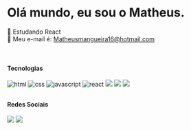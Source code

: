 # Olá mundo, eu sou o Matheus.

📗 Estudando React <br>
📩 Meu e-mail é: Matheusmangueira16@hotmail.com


  
  <div style="display: inline_block"><br>
      <h4> Tecnologias </h4>
  <img src="https://img.shields.io/badge/HTML5-E34F26?style=for-the-badge&logo=html5&logoColor=white" alt="html">
  <img src="https://img.shields.io/badge/CSS3-1572B6?style=for-the-badge&logo=css3&logoColor=white" alt="css">
  <img src="https://img.shields.io/badge/JavaScript-F7DF1E?style=for-the-badge&logo=javascript&logoColor=black" alt="javascript">
  <img src="https://img.shields.io/badge/React-20232A?style=for-the-badge&logo=react&logoColor=61DAFB" alt="react">  
  <img src="https://img.shields.io/badge/TypeScript-007ACC?style=for-the-badge&logo=typescript&logoColor=white">
  <img src="https://img.shields.io/badge/Node.js-43853D?style=for-the-badge&logo=node.js&logoColor=white">
  <img src="https://img.shields.io/badge/MongoDB-4EA94B?style=for-the-badge&logo=mongodb&logoColor=white">
  
  
<!--   <img src="https://img.shields.io/badge/MySQL-00000F?style=for-the-badge&logo=mysql&logoColor=white" alt="mysql">
  <img src="https://img.shields.io/badge/Ubuntu-E95420?style=for-the-badge&logo=ubuntu&logoColor=white" alt="ubunto"> -->

  
 
</div>
  
  ##
  <div> 
  <h4>Redes Sociais</h4>
<!--   <a href="https://www.youtube.com/channel/UC3D3Ju7eBlLQ4Oy9x7v8uFA" target="_blank"><img src="https://img.shields.io/badge/YouTube-FF0000?style=for-the-badge&logo=youtube&logoColor=white" target="_blank"></a> -->
  
  <a href="https://www.instagram.com/math.dev_/" target="_blank"><img src="https://img.shields.io/badge/-Instagram-%23E4405F?style=for-the-badge&logo=instagram&logoColor=white" target="_blank"></a>
  <a href="https://www.linkedin.com/in/matheus-mangueira-504130230/" target="_blank"><img src="https://img.shields.io/badge/-LinkedIn-%230077B5?style=for-the-badge&logo=linkedin&logoColor=white" target="_blank"></a>  
</div>
